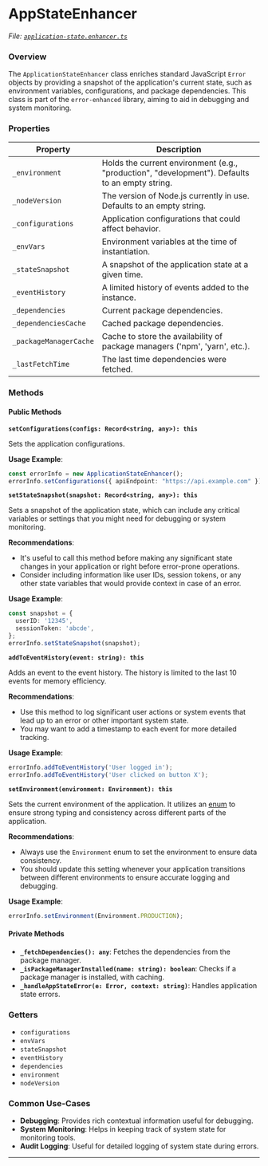 # AppStateEnhancer

_File:_ [_`application-state.enhancer.ts`_](../../src/lib/enhancers/application-state.enhancer.ts)

### Overview

The `ApplicationStateEnhancer` class enriches standard JavaScript `Error` objects by providing a snapshot of the application's current state, such as environment variables, configurations, and package dependencies. This class is part of the `error-enhanced` library, aiming to aid in debugging and system monitoring.

### Properties

| Property               | Description                                                                                     |
| ---------------------- | ----------------------------------------------------------------------------------------------- |
| `_environment`         | Holds the current environment (e.g., "production", "development"). Defaults to an empty string. |
| `_nodeVersion`         | The version of Node.js currently in use. Defaults to an empty string.                           |
| `_configurations`      | Application configurations that could affect behavior.                                          |
| `_envVars`             | Environment variables at the time of instantiation.                                             |
| `_stateSnapshot`       | A snapshot of the application state at a given time.                                            |
| `_eventHistory`        | A limited history of events added to the instance.                                              |
| `_dependencies`        | Current package dependencies.                                                                   |
| `_dependenciesCache`   | Cached package dependencies.                                                                    |
| `_packageManagerCache` | Cache to store the availability of package managers ('npm', 'yarn', etc.).                      |
| `_lastFetchTime`       | The last time dependencies were fetched.                                                        |

### Methods

#### Public Methods

**`setConfigurations(configs: Record<string, any>): this`**

Sets the application configurations.

**Usage Example**:

```typescript
const errorInfo = new ApplicationStateEnhancer();
errorInfo.setConfigurations({ apiEndpoint: "https://api.example.com" });
```

**`setStateSnapshot(snapshot: Record<string, any>): this`**

Sets a snapshot of the application state, which can include any critical variables or settings that you might need for debugging or system monitoring.

**Recommendations**:

* It's useful to call this method before making any significant state changes in your application or right before error-prone operations.
* Consider including information like user IDs, session tokens, or any other state variables that would provide context in case of an error.

**Usage Example**:

```typescript
const snapshot = {
  userID: '12345',
  sessionToken: 'abcde',
};
errorInfo.setStateSnapshot(snapshot);
```

**`addToEventHistory(event: string): this`**

Adds an event to the event history. The history is limited to the last 10 events for memory efficiency.

**Recommendations**:

* Use this method to log significant user actions or system events that lead up to an error or other important system state.
* You may want to add a timestamp to each event for more detailed tracking.

**Usage Example**:

```typescript
errorInfo.addToEventHistory('User logged in');
errorInfo.addToEventHistory('User clicked on button X');
```

**`setEnvironment(environment: Environment): this`**

Sets the current environment of the application. It utilizes an [enum](broken-reference) to ensure strong typing and consistency across different parts of the application.

**Recommendations**:

* Always use the `Environment` enum to set the environment to ensure data consistency.
* You should update this setting whenever your application transitions between different environments to ensure accurate logging and debugging.

**Usage Example**:

```typescript
errorInfo.setEnvironment(Environment.PRODUCTION);
```

#### Private Methods

* **`_fetchDependencies(): any`**: Fetches the dependencies from the package manager.
* **`_isPackageManagerInstalled(name: string): boolean`**: Checks if a package manager is installed, with caching.
* **`_handleAppStateError(e: Error, context: string)`**: Handles application state errors.

### Getters

* `configurations`
* `envVars`
* `stateSnapshot`
* `eventHistory`
* `dependencies`
* `environment`
* `nodeVersion`

### Common Use-Cases

* **Debugging**: Provides rich contextual information useful for debugging.
* **System Monitoring**: Helps in keeping track of system state for monitoring tools.
* **Audit Logging**: Useful for detailed logging of system state during errors.

***
